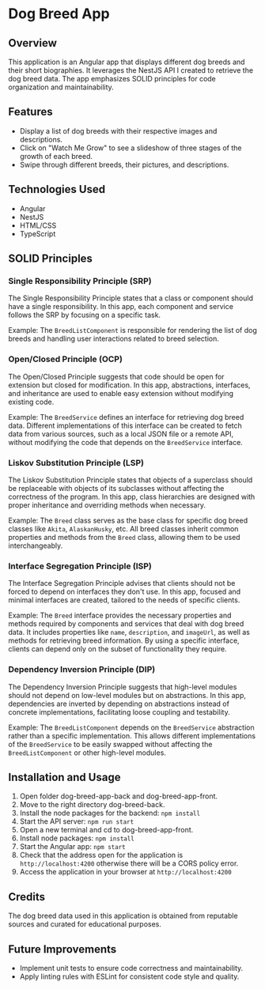 # Dog Breed App

## Overview
This application is an Angular app that displays different dog breeds and their short biographies. It leverages the NestJS API I created to retrieve the dog breed data. The app emphasizes SOLID principles for code organization and maintainability.

## Features
- Display a list of dog breeds with their respective images and descriptions.
- Click on "Watch Me Grow" to see a slideshow of three stages of the growth of each breed.
- Swipe through different breeds, their pictures, and descriptions.

## Technologies Used
- Angular
- NestJS
- HTML/CSS
- TypeScript

## SOLID Principles

### Single Responsibility Principle (SRP)
The Single Responsibility Principle states that a class or component should have a single responsibility. In this app, each component and service follows the SRP by focusing on a specific task.

Example: The `BreedListComponent` is responsible for rendering the list of dog breeds and handling user interactions related to breed selection.

### Open/Closed Principle (OCP)
The Open/Closed Principle suggests that code should be open for extension but closed for modification. In this app, abstractions, interfaces, and inheritance are used to enable easy extension without modifying existing code.

Example: The `BreedService` defines an interface for retrieving dog breed data. Different implementations of this interface can be created to fetch data from various sources, such as a local JSON file or a remote API, without modifying the code that depends on the `BreedService` interface.

### Liskov Substitution Principle (LSP)
The Liskov Substitution Principle states that objects of a superclass should be replaceable with objects of its subclasses without affecting the correctness of the program. In this app, class hierarchies are designed with proper inheritance and overriding methods when necessary.

Example: The `Breed` class serves as the base class for specific dog breed classes like `Akita`, `AlaskanHusky`, etc. All breed classes inherit common properties and methods from the `Breed` class, allowing them to be used interchangeably.

### Interface Segregation Principle (ISP)
The Interface Segregation Principle advises that clients should not be forced to depend on interfaces they don't use. In this app, focused and minimal interfaces are created, tailored to the needs of specific clients.

Example: The `Breed` interface provides the necessary properties and methods required by components and services that deal with dog breed data. It includes properties like `name`, `description`, and `imageUrl`, as well as methods for retrieving breed information. By using a specific interface, clients can depend only on the subset of functionality they require.

### Dependency Inversion Principle (DIP)
The Dependency Inversion Principle suggests that high-level modules should not depend on low-level modules but on abstractions. In this app, dependencies are inverted by depending on abstractions instead of concrete implementations, facilitating loose coupling and testability.

Example: The `BreedListComponent` depends on the `BreedService` abstraction rather than a specific implementation. This allows different implementations of the `BreedService` to be easily swapped without affecting the `BreedListComponent` or other high-level modules.

## Installation and Usage
1. Open folder dog-breed-app-back and dog-breed-app-front.
2. Move to the right directory dog-breed-back.
3. Install the node packages for the backend: `npm install`
4. Start the API server: `npm run start`
5. Open a new terminal and cd to dog-breed-app-front.
6. Install node packages: `npm install`
7. Start the Angular app: `npm start`
8. Check that the address open for the application is `http://localhost:4200` otherwise there will be a CORS policy error.
9. Access the application in your browser at `http://localhost:4200`

## Credits
The dog breed data used in this application is obtained from reputable sources and curated for educational purposes.

## Future Improvements
- Implement unit tests to ensure code correctness and maintainability.
- Apply linting rules with ESLint for consistent code style and quality.
